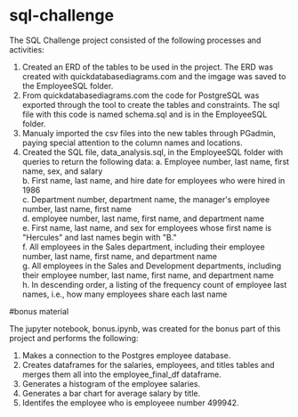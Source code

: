 # sql-challenge

The SQL Challenge project consisted of the following processes and activities:

1. Created an ERD of the tables to be used in the project. The ERD was created with quickdatabasediagrams.com and the imgage was saved to the EmployeeSQL folder.
2. From quickdatabasediagrams.com the code for PostgreSQL was exported through the tool to create the tables and constraints. The sql file with this code is named schema.sql and is in the EmployeeSQL folder.
3. Manualy imported the csv files into the new tables through PGadmin, paying special attention to the column names and locations.
4. Created the SQL file, data_analysis.sql, in the EmployeeSQL folder with queries to return the following data:
a. Employee number, last name, first name, sex, and salary<br />
b. First name, last name, and hire date for employees who were hired in 1986<br />
c. Department number, department name, the manager's employee number, last name, first name<br />
d. employee number, last name, first name, and department name<br />
e. First name, last name, and sex for employees whose first name is "Hercules" and last names begin with "B."<br />
f. All employees in the Sales department, including their employee number, last name, first name, and department name<br />
g. All employees in the Sales and Development departments, including their employee number, last name, first name, and department name<br />
h. In descending order, a listing of the frequency count of employee last names, i.e., how many employees share each last name<br />


#bonus material

The jupyter notebook, bonus.ipynb, was created for the bonus part of this project and performs the following:

1. Makes a connection to the Postgres employee database.
2. Creates dataframes for the salaries, employees, and titles tables and merges them all into the employee_final_df dataframe.
3. Generates a histogram of the employee salaries.
4. Generates a bar chart for average salary by title.
5. Identifes the employee who is employeee number 499942.